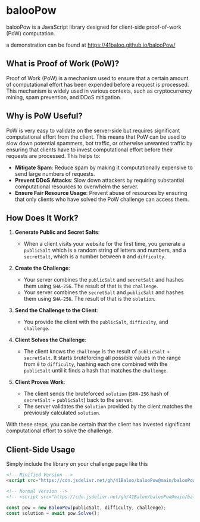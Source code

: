 # balooPow

balooPow is a JavaScript library designed for client-side proof-of-work (PoW) computation.

a demonstration can be found at https://41baloo.github.io/balooPow/

## What is Proof of Work (PoW)?

Proof of Work (PoW) is a mechanism used to ensure that a certain amount of computational effort has been expended before a request is processed. This mechanism is widely used in various contexts, such as cryptocurrency mining, spam prevention, and DDoS mitigation.

## Why is PoW Useful?

PoW is very easy to validate on the server-side but requires significant computational effort from the client. This means that PoW can be used to slow down potential spammers, bot traffic, or otherwise unwanted traffic by ensuring that clients have to invest computational effort before their requests are processed. This helps to:

- **Mitigate Spam**: Reduce spam by making it computationally expensive to send large numbers of requests.
- **Prevent DDoS Attacks**: Slow down attackers by requiring substantial computational resources to overwhelm the server.
- **Ensure Fair Resource Usage**: Prevent abuse of resources by ensuring that only clients who have solved the PoW challenge can access them.

## How Does It Work?

1. **Generate Public and Secret Salts**:
   - When a client visits your website for the first time, you generate a `publicSalt` which is a random string of letters and numbers, and a `secretSalt`, which is a number between `0` and `difficulty`.
   
2. **Create the Challenge**:
   - Your server combines the `publicSalt` and `secretSalt` and hashes them using `SHA-256`. The result of that is the `challenge`.
   - Your server combines the `secretSalt` and `publicSalt` and hashes them using `SHA-256`. The result of that is the `solution`.
   
3. **Send the Challenge to the Client**:
   - You provide the client with the `publicSalt`, `difficulty`, and `challenge`.

4. **Client Solves the Challenge**:
   - The client knows the `challenge` is the result of `publicSalt` + `secretSalt`. It starts bruteforcing all possible values in the range from `0` to `difficulty`, hashing each one combined with the `publicSalt` until it finds a hash that matches the `challenge`.

5. **Client Proves Work**:
   - The client sends the bruteforced `solution` (`SHA-256` hash of `secretSalt` + `publicSalt`) back to the server.
   - The server validates the `solution` provided by the client matches the previously calculated `solution`.

With these steps, you can be certain that the client has invested significant computational effort to solve the challenge.

## Client-Side Usage

Simply include the library on your challenge page like this
```html
<!-- Minified Version -->
<script src="https://cdn.jsdelivr.net/gh/41Baloo/balooPow@main/balooPow.min.js"></script>

<!-- Normal Version -->
<!-- <script src="https://cdn.jsdelivr.net/gh/41Baloo/balooPow@main/balooPow.min.js"></script> -->
```

```js
const pow = new BalooPow(publicSalt, difficulty, challenge);
const solution = await pow.Solve();
```
